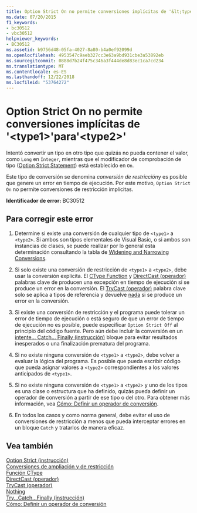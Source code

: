 ```yaml
---
title: Option Strict On no permite conversiones implícitas de '&lt;type1&gt;'para'&lt;type2&gt;'
ms.date: 07/20/2015
f1_keywords:
- bc30512
- vbc30512
helpviewer_keywords:
- BC30512
ms.assetid: b9756d48-05fa-4027-8a80-b4a0ef92099d
ms.openlocfilehash: 4953547c9aeb327cc3e63a9bd931cbe3a53892eb
ms.sourcegitcommit: 0888d7b24f475c346a3f444de8d83ec1ca7cd234
ms.translationtype: MT
ms.contentlocale: es-ES
ms.lasthandoff: 12/22/2018
ms.locfileid: "53764272"
---
```

# <a name="option-strict-on-disallows-implicit-conversions-from-lttype1gt-to-lttype2gt"></a>Option Strict On no permite conversiones implícitas de '&lt;type1&gt;'para'&lt;type2&gt;'
Intentó convertir un tipo en otro tipo que quizás no pueda contener el valor, como `Long` en `Integer`, mientras que el modificador de comprobación de tipo ([Option Strict Statement](../../visual-basic/language-reference/statements/option-strict-statement.md)) está establecido en `On`.  
  
 Este tipo de conversión se denomina *conversión de restricción*y es posible que genere un error en tiempo de ejecución. Por este motivo, `Option Strict On` no permite conversiones de restricción implícitas.  
  
 **Identificador de error:** BC30512  
  
## <a name="to-correct-this-error"></a>Para corregir este error  
  
1.  Determine si existe una conversión de cualquier tipo de `<type1>` a `<type2>`. Si ambos son tipos elementales de Visual Basic, o si ambos son instancias de clases, se puede realizar por lo general esta determinación consultando la tabla de [Widening and Narrowing Conversions](../../visual-basic/programming-guide/language-features/data-types/widening-and-narrowing-conversions.md).  
  
2.  Si solo existe una conversión de restricción de `<type1>` a `<type2>`, debe usar la conversión explícita. El [CType Function](../../visual-basic/language-reference/functions/ctype-function.md) y [DirectCast (operador)](../../visual-basic/language-reference/operators/directcast-operator.md) palabras clave de producen una excepción en tiempo de ejecución si se produce un error en la conversión. El [TryCast (operador)](../../visual-basic/language-reference/operators/trycast-operator.md) palabra clave solo se aplica a tipos de referencia y devuelve [nada](../../visual-basic/language-reference/nothing.md) si se produce un error en la conversión.  
  
3.  Si existe una conversión de restricción y el programa puede tolerar un error de tiempo de ejecución o está seguro de que un error de tiempo de ejecución no es posible, puede especificar `Option Strict Off` al principio del código fuente. Pero aún debe incluir la conversión en un [intente... Catch... Finally (instrucción)](../../visual-basic/language-reference/statements/try-catch-finally-statement.md) bloque para evitar resultados inesperados o una finalización prematura del programa.  
  
4.  Si no existe ninguna conversión de `<type1>` a `<type2>`, debe volver a evaluar la lógica del programa. Es posible que pueda escribir código que pueda asignar valores a `<type2>` correspondientes a los valores anticipados de `<type1>`.  
  
5.  Si no existe ninguna conversión de `<type1>` a `<type2>` y uno de los tipos es una clase o estructura que ha definido, quizás pueda definir un operador de conversión a partir de ese tipo o del otro. Para obtener más información, vea [Cómo: Definir un operador de conversión](../../visual-basic/programming-guide/language-features/procedures/how-to-define-a-conversion-operator.md).  
  
6.  En todos los casos y como norma general, debe evitar el uso de conversiones de restricción a menos que pueda interceptar errores en un bloque `Catch` y tratarlos de manera eficaz.  
  
## <a name="see-also"></a>Vea también  
 [Option Strict (instrucción)](../../visual-basic/language-reference/statements/option-strict-statement.md)  
 [Conversiones de ampliación y de restricción](../../visual-basic/programming-guide/language-features/data-types/widening-and-narrowing-conversions.md)  
 [Función CType](../../visual-basic/language-reference/functions/ctype-function.md)  
 [DirectCast (operador)](../../visual-basic/language-reference/operators/directcast-operator.md)  
 [TryCast (operador)](../../visual-basic/language-reference/operators/trycast-operator.md)  
 [Nothing](../../visual-basic/language-reference/nothing.md)  
 [Try...Catch...Finally (instrucción)](../../visual-basic/language-reference/statements/try-catch-finally-statement.md)  
 [Cómo: Definir un operador de conversión](../../visual-basic/programming-guide/language-features/procedures/how-to-define-a-conversion-operator.md)
